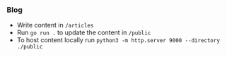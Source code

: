 ### Blog

* Write content in `/articles`
* Run `go run .` to update the content in `/public`
* To host content locally run `python3 -m http.server 9000 --directory ./public`
